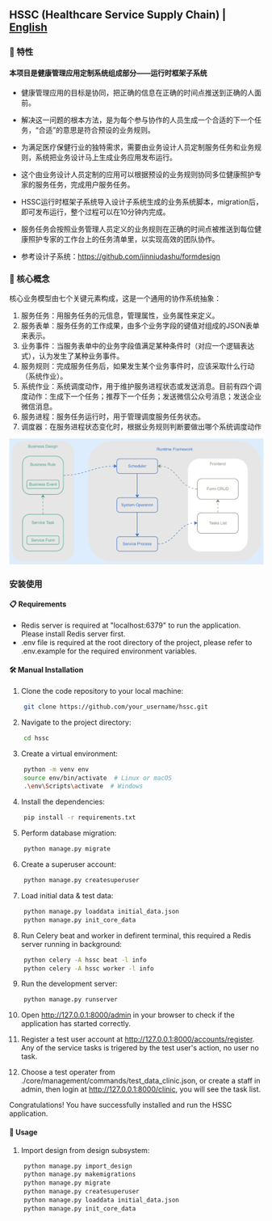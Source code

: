 ## HSSC (Healthcare Service Supply Chain) | [English](../README.md)

### 🚀 特性
#### 本项目是健康管理应用定制系统组成部分——运行时框架子系统

* 健康管理应用的目标是协同，把正确的信息在正确的时间点推送到正确的人面前。

* 解决这一问题的根本方法，是为每个参与协作的人员生成一个合适的下一个任务，“合适”的意思是符合预设的业务规则。

* 为满足医疗保健行业的独特需求，需要由业务设计人员定制服务任务和业务规则，系统把业务设计马上生成业务应用发布运行。

* 这个由业务设计人员定制的应用可以根据预设的业务规则协同多位健康照护专家的服务任务，完成用户服务任务。

* HSSC运行时框架子系统导入设计子系统生成的业务系统脚本，migration后，即可发布运行，整个过程可以在10分钟内完成。

* 服务任务会按照业务管理人员定义的业务规则在正确的时间点被推送到每位健康照护专家的工作台上的任务清单里，以实现高效的团队协作。

* 参考设计子系统：https://github.com/jinniudashu/formdesign

### 🧠 核心概念
核心业务模型由七个关键元素构成，这是一个通用的协作系统抽象：
1. 服务任务：用服务任务的元信息，管理属性，业务属性来定义。
2. 服务表单：服务任务的工作成果，由多个业务字段的键值对组成的JSON表单来表示。
3. 业务事件：当服务表单中的业务字段值满足某种条件时（对应一个逻辑表达式），认为发生了某种业务事件。
4. 服务规则：完成服务任务后，如果发生某个业务事件时，应该采取什么行动（系统作业）。
5. 系统作业：系统调度动作，用于维护服务进程状态或发送消息。目前有四个调度动作：生成下一个任务；推荐下一个任务；发送微信公众号消息；发送企业微信消息。
6. 服务进程：服务任务运行时，用于管理调度服务任务状态。
7. 调度器：在服务进程状态变化时，根据业务规则判断要做出哪个系统调度动作

![核心业务模型关系图](./7elements.png)

### 安装使用
#### 📋 Requirements
* Redis server is required at "localhost:6379" to run the application. Please install Redis server first.
* .env file is required at the root directory of the project, please refer to .env.example for the required environment variables.

#### 🛠️ Manual Installation
1. Clone the code repository to your local machine:
```bash
    git clone https://github.com/your_username/hssc.git
```
2. Navigate to the project directory:
```bash
    cd hssc
```
3. Create a virtual environment:
```bash
    python -m venv env
    source env/bin/activate  # Linux or macOS
    .\env\Scripts\activate  # Windows
```
4. Install the dependencies:
```bash
    pip install -r requirements.txt
```
5. Perform database migration:
```bash
    python manage.py migrate
```
6. Create a superuser account:
```bash
    python manage.py createsuperuser
```
7. Load initial data & test data:
```bash
    python manage.py loaddata initial_data.json
    python manage.py init_core_data
```
8. Run Celery beat and worker in defirent terminal, this required a Redis server running in background:
```bash
    python celery -A hssc beat -l info
    python celery -A hssc worker -l info
```
9. Run the development server:
```bash
    python manage.py runserver
```
10. Open http://127.0.0.1:8000/admin in your browser to check if the application has started correctly.

11. Register a test user account at http://127.0.0.1:8000/accounts/register. Any of the service tasks is trigered by the test user's action, no user no task.

12. Choose a test operater from ./core/management/commands/test_data_clinic.json, or create a staff in admin, then login at http://127.0.0.1:8000/clinic, you will see the task list.

Congratulations! You have successfully installed and run the HSSC application.

#### 🔧 Usage
1. Import design from design subsystem:
```bash
    python manage.py import_design
    python manage.py makemigrations
    python manage.py migrate
    python manage.py createsuperuser
    python manage.py loaddata initial_data.json
    python manage.py init_core_data
```